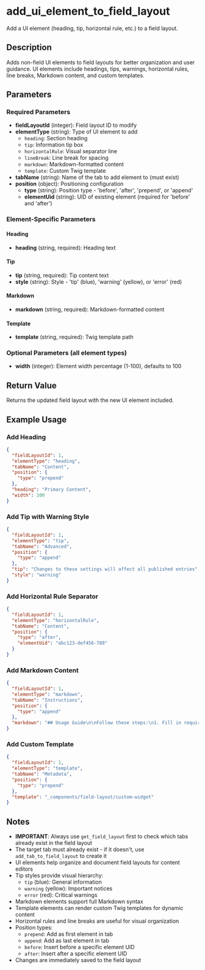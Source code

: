 # add_ui_element_to_field_layout

Add a UI element (heading, tip, horizontal rule, etc.) to a field layout.

## Description

Adds non-field UI elements to field layouts for better organization and user guidance. UI elements include headings, tips, warnings, horizontal rules, line breaks, Markdown content, and custom templates.

## Parameters

### Required Parameters

- **fieldLayoutId** (integer): Field layout ID to modify
- **elementType** (string): Type of UI element to add
  - `heading`: Section heading
  - `tip`: Information tip box
  - `horizontalRule`: Visual separator line
  - `lineBreak`: Line break for spacing
  - `markdown`: Markdown-formatted content
  - `template`: Custom Twig template
- **tabName** (string): Name of the tab to add element to (must exist)
- **position** (object): Positioning configuration
  - **type** (string): Position type - 'before', 'after', 'prepend', or 'append'
  - **elementUid** (string): UID of existing element (required for 'before' and 'after')

### Element-Specific Parameters

#### Heading
- **heading** (string, required): Heading text

#### Tip
- **tip** (string, required): Tip content text
- **style** (string): Style - 'tip' (blue), 'warning' (yellow), or 'error' (red)

#### Markdown
- **markdown** (string, required): Markdown-formatted content

#### Template
- **template** (string, required): Twig template path

### Optional Parameters (all element types)

- **width** (integer): Element width percentage (1-100), defaults to 100

## Return Value

Returns the updated field layout with the new UI element included.

## Example Usage

### Add Heading

```json
{
  "fieldLayoutId": 1,
  "elementType": "heading",
  "tabName": "Content",
  "position": {
    "type": "prepend"
  },
  "heading": "Primary Content",
  "width": 100
}
```

### Add Tip with Warning Style

```json
{
  "fieldLayoutId": 1,
  "elementType": "tip",
  "tabName": "Advanced",
  "position": {
    "type": "append"
  },
  "tip": "Changes to these settings will affect all published entries",
  "style": "warning"
}
```

### Add Horizontal Rule Separator

```json
{
  "fieldLayoutId": 1,
  "elementType": "horizontalRule",
  "tabName": "Content",
  "position": {
    "type": "after",
    "elementUid": "abc123-def456-789"
  }
}
```

### Add Markdown Content

```json
{
  "fieldLayoutId": 1,
  "elementType": "markdown",
  "tabName": "Instructions",
  "position": {
    "type": "append"
  },
  "markdown": "## Usage Guide\n\nFollow these steps:\n1. Fill in required fields\n2. Review content\n3. Publish"
}
```

### Add Custom Template

```json
{
  "fieldLayoutId": 1,
  "elementType": "template",
  "tabName": "Metadata",
  "position": {
    "type": "prepend"
  },
  "template": "_components/field-layout/custom-widget"
}
```

## Notes

- **IMPORTANT**: Always use `get_field_layout` first to check which tabs already exist in the field layout
- The target tab must already exist - if it doesn't, use `add_tab_to_field_layout` to create it
- UI elements help organize and document field layouts for content editors
- Tip styles provide visual hierarchy:
  - `tip` (blue): General information
  - `warning` (yellow): Important notices
  - `error` (red): Critical warnings
- Markdown elements support full Markdown syntax
- Template elements can render custom Twig templates for dynamic content
- Horizontal rules and line breaks are useful for visual organization
- Position types:
  - `prepend`: Add as first element in tab
  - `append`: Add as last element in tab
  - `before`: Insert before a specific element UID
  - `after`: Insert after a specific element UID
- Changes are immediately saved to the field layout
